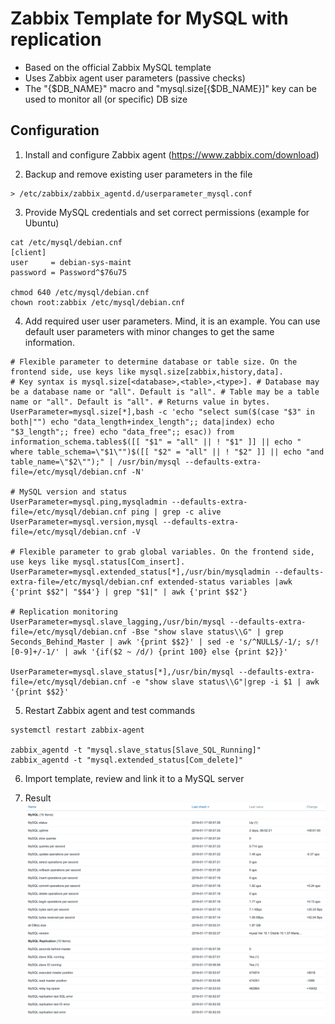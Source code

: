 # Zabbix Template for MySQL with replication

- Based on the official Zabbix MySQL template
- Uses Zabbix agent user parameters (passive checks)
- The "{$DB_NAME}" macro and "mysql.size[{$DB_NAME}]" key can be used to monitor all (or specific) DB size

## Configuration
1. Install and configure Zabbix agent (https://www.zabbix.com/download)

2. Backup and remove existing user parameters in the file
```
> /etc/zabbix/zabbix_agentd.d/userparameter_mysql.conf
```

3. Provide MySQL credentials and set correct permissions (example for Ubuntu)
```
cat /etc/mysql/debian.cnf
[client]
user     = debian-sys-maint
password = Password^$76u75

chmod 640 /etc/mysql/debian.cnf
chown root:zabbix /etc/mysql/debian.cnf
```

4. Add required user user parameters. Mind, it is an example. You can use default user parameters with minor changes to get the same information.
```
# Flexible parameter to determine database or table size. On the frontend side, use keys like mysql.size[zabbix,history,data].
# Key syntax is mysql.size[<database>,<table>,<type>]. # Database may be a database name or "all". Default is "all". # Table may be a table name or "all". Default is "all". # Returns value in bytes.
UserParameter=mysql.size[*],bash -c 'echo "select sum($(case "$3" in both|"") echo "data_length+index_length";; data|index) echo "$3_length";; free) echo "data_free";; esac)) from information_schema.tables$([[ "$1" = "all" || ! "$1" ]] || echo " where table_schema=\"$1\"")$([[ "$2" = "all" || ! "$2" ]] || echo "and table_name=\"$2\"");" | /usr/bin/mysql --defaults-extra-file=/etc/mysql/debian.cnf -N'

# MySQL version and status
UserParameter=mysql.ping,mysqladmin --defaults-extra-file=/etc/mysql/debian.cnf ping | grep -c alive
UserParameter=mysql.version,mysql --defaults-extra-file=/etc/mysql/debian.cnf -V

# Flexible parameter to grab global variables. On the frontend side, use keys like mysql.status[Com_insert].
UserParameter=mysql.extended_status[*],/usr/bin/mysqladmin --defaults-extra-file=/etc/mysql/debian.cnf extended-status variables |awk {'print $$2"| "$$4'} | grep "$1|" | awk {'print $$2'}

# Replication monitoring
UserParameter=mysql.slave_lagging,/usr/bin/mysql --defaults-extra-file=/etc/mysql/debian.cnf -Bse "show slave status\\G" | grep Seconds_Behind_Master | awk '{print $$2}' | sed -e 's/^NULL$/-1/; s/![0-9]+/-1/' | awk '{if($2 ~ /d/) {print 100} else {print $2}}'

UserParameter=mysql.slave_status[*],/usr/bin/mysql --defaults-extra-file=/etc/mysql/debian.cnf -e "show slave status\\G"|grep -i $1 | awk '{print $$2}'
```

5. Restart Zabbix agent and test commands
```
systemctl restart zabbix-agent

zabbix_agentd -t "mysql.slave_status[Slave_SQL_Running]"
zabbix_agentd -t "mysql.extended_status[Com_delete]"
```

6. Import template, review and link it to a MySQL server

7. Result
![latest_data](Screenshots/latest_data.png)

